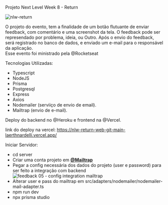 Projeto Next Level Week 8 - Return

![nlw-return](https://user-images.githubusercontent.com/54412289/167460506-97d826c3-45b1-4c60-93fa-8e32dafa4a32.png)


O projeto do evento, tem a finalidade de um botão flutuante de enviar feedback, com comentário e uma screenshot da tela. O feedback pode ser represendado por problema, ideia, ou Outro. Após o envio do feedback, será registrado no banco de dados, e enviado um e-mail para o responsável da aplicação.<br/>
Esse evento foi ministrado pela @Rocketseat

Tecnologias Utilizadas:

* Typescript
* NodeJS
* Prisma
* Postgresql
* Express
* Axios
* Nodemailer (serviiço de envio de email).
* Mailtrap (envio de e-mail).

Deploy do backend no @Heroku e frontend na @Vercel.

link do deploy na vercel: https://nlw-return-web-git-main-laerthnardelli.vercel.app/

Iniciar Servidor:
* cd server
* Criar uma conta projeto em  **[@Mailtrap](https://https://mailtrap.io/)**
* Pegar a config necessária dos dados do projeto (user e password) para ser feito a integração com backend
![feedback 05 - config integration mailtrap](https://user-images.githubusercontent.com/54412289/167466110-b4ee7739-c38e-4cdc-bdf6-5cb64986f28b.png)
* Alterar user e pass do mailtrap em src/adapters/nodemailer/nodemailer-mail-adapter.ts
* npm run dev
* npx prisma studio
